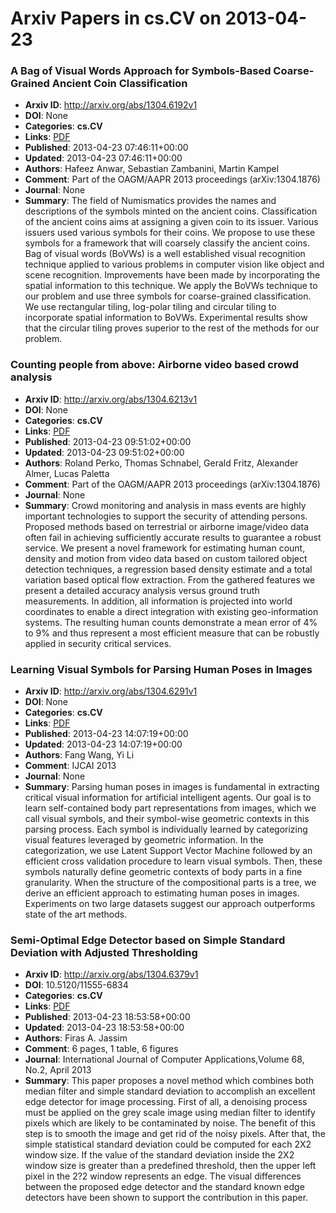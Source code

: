 # Arxiv Papers in cs.CV on 2013-04-23
### A Bag of Visual Words Approach for Symbols-Based Coarse-Grained Ancient Coin Classification
- **Arxiv ID**: http://arxiv.org/abs/1304.6192v1
- **DOI**: None
- **Categories**: **cs.CV**
- **Links**: [PDF](http://arxiv.org/pdf/1304.6192v1)
- **Published**: 2013-04-23 07:46:11+00:00
- **Updated**: 2013-04-23 07:46:11+00:00
- **Authors**: Hafeez Anwar, Sebastian Zambanini, Martin Kampel
- **Comment**: Part of the OAGM/AAPR 2013 proceedings (arXiv:1304.1876)
- **Journal**: None
- **Summary**: The field of Numismatics provides the names and descriptions of the symbols minted on the ancient coins. Classification of the ancient coins aims at assigning a given coin to its issuer. Various issuers used various symbols for their coins. We propose to use these symbols for a framework that will coarsely classify the ancient coins. Bag of visual words (BoVWs) is a well established visual recognition technique applied to various problems in computer vision like object and scene recognition. Improvements have been made by incorporating the spatial information to this technique. We apply the BoVWs technique to our problem and use three symbols for coarse-grained classification. We use rectangular tiling, log-polar tiling and circular tiling to incorporate spatial information to BoVWs. Experimental results show that the circular tiling proves superior to the rest of the methods for our problem.



### Counting people from above: Airborne video based crowd analysis
- **Arxiv ID**: http://arxiv.org/abs/1304.6213v1
- **DOI**: None
- **Categories**: **cs.CV**
- **Links**: [PDF](http://arxiv.org/pdf/1304.6213v1)
- **Published**: 2013-04-23 09:51:02+00:00
- **Updated**: 2013-04-23 09:51:02+00:00
- **Authors**: Roland Perko, Thomas Schnabel, Gerald Fritz, Alexander Almer, Lucas Paletta
- **Comment**: Part of the OAGM/AAPR 2013 proceedings (arXiv:1304.1876)
- **Journal**: None
- **Summary**: Crowd monitoring and analysis in mass events are highly important technologies to support the security of attending persons. Proposed methods based on terrestrial or airborne image/video data often fail in achieving sufficiently accurate results to guarantee a robust service. We present a novel framework for estimating human count, density and motion from video data based on custom tailored object detection techniques, a regression based density estimate and a total variation based optical flow extraction. From the gathered features we present a detailed accuracy analysis versus ground truth measurements. In addition, all information is projected into world coordinates to enable a direct integration with existing geo-information systems. The resulting human counts demonstrate a mean error of 4% to 9% and thus represent a most efficient measure that can be robustly applied in security critical services.



### Learning Visual Symbols for Parsing Human Poses in Images
- **Arxiv ID**: http://arxiv.org/abs/1304.6291v1
- **DOI**: None
- **Categories**: **cs.CV**
- **Links**: [PDF](http://arxiv.org/pdf/1304.6291v1)
- **Published**: 2013-04-23 14:07:19+00:00
- **Updated**: 2013-04-23 14:07:19+00:00
- **Authors**: Fang Wang, Yi Li
- **Comment**: IJCAI 2013
- **Journal**: None
- **Summary**: Parsing human poses in images is fundamental in extracting critical visual information for artificial intelligent agents. Our goal is to learn self-contained body part representations from images, which we call visual symbols, and their symbol-wise geometric contexts in this parsing process. Each symbol is individually learned by categorizing visual features leveraged by geometric information. In the categorization, we use Latent Support Vector Machine followed by an efficient cross validation procedure to learn visual symbols. Then, these symbols naturally define geometric contexts of body parts in a fine granularity. When the structure of the compositional parts is a tree, we derive an efficient approach to estimating human poses in images. Experiments on two large datasets suggest our approach outperforms state of the art methods.



### Semi-Optimal Edge Detector based on Simple Standard Deviation with Adjusted Thresholding
- **Arxiv ID**: http://arxiv.org/abs/1304.6379v1
- **DOI**: 10.5120/11555-6834
- **Categories**: **cs.CV**
- **Links**: [PDF](http://arxiv.org/pdf/1304.6379v1)
- **Published**: 2013-04-23 18:53:58+00:00
- **Updated**: 2013-04-23 18:53:58+00:00
- **Authors**: Firas A. Jassim
- **Comment**: 6 pages, 1 table, 6 figures
- **Journal**: International Journal of Computer Applications,Volume 68, No.2,
  April 2013
- **Summary**: This paper proposes a novel method which combines both median filter and simple standard deviation to accomplish an excellent edge detector for image processing. First of all, a denoising process must be applied on the grey scale image using median filter to identify pixels which are likely to be contaminated by noise. The benefit of this step is to smooth the image and get rid of the noisy pixels. After that, the simple statistical standard deviation could be computed for each 2X2 window size. If the value of the standard deviation inside the 2X2 window size is greater than a predefined threshold, then the upper left pixel in the 2?2 window represents an edge. The visual differences between the proposed edge detector and the standard known edge detectors have been shown to support the contribution in this paper.



